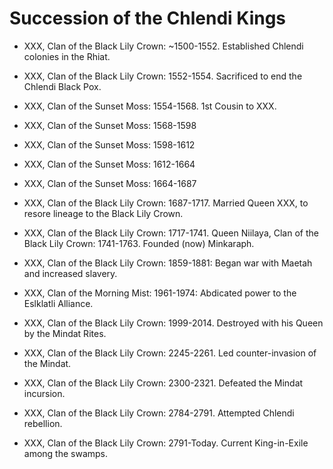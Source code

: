 # Succession of the Chlendi Kings
* XXX, Clan of the Black Lily Crown: ~1500-1552. Established Chlendi colonies in the Rhiat.
* XXX, Clan of the Black Lily Crown: 1552-1554. Sacrificed to end the Chlendi Black Pox.
* XXX, Clan of the Sunset Moss: 1554-1568. 1st Cousin to XXX.
* XXX, Clan of the Sunset Moss: 1568-1598
* XXX, Clan of the Sunset Moss: 1598-1612
* XXX, Clan of the Sunset Moss: 1612-1664
* XXX, Clan of the Sunset Moss: 1664-1687
* XXX, Clan of the Black Lily Crown: 1687-1717. Married Queen XXX, to resore lineage to the Black Lily Crown.
* XXX, Clan of the Black Lily Crown: 1717-1741.
Queen Niilaya, Clan of the Black Lily Crown: 1741-1763. Founded (now) Minkaraph.
* XXX, Clan of the Black Lily Crown: 1859-1881: Began war with Maetah and increased slavery.
* XXX, Clan of the Morning Mist: 1961-1974: Abdicated power to the Eslklatli Alliance.
* XXX, Clan of the Black Lily Crown: 1999-2014. Destroyed with his Queen by the Mindat Rites.
* XXX, Clan of the Black Lily Crown: 2245-2261. Led counter-invasion of the Mindat.
* XXX, Clan of the Black Lily Crown: 2300-2321. Defeated the Mindat incursion.

* XXX, Clan of the Black Lily Crown: 2784-2791. Attempted Chlendi rebellion.
* XXX, Clan of the Black Lily Crown: 2791-Today. Current King-in-Exile among the swamps.